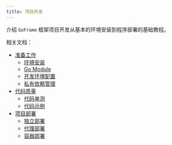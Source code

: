 ```yaml
---
title: 项目开发
---
```


介绍 `GoFrame` 框架项目开发从基本的环境安装到程序部署的基础教程。

相关文档：

- [准备工作](/docs/项目开发/准备工作)
  - [环境安装](/docs/项目开发/准备工作/环境安装)
  - [Go Module](/docs/项目开发/准备工作/Go%20Module)
  - [开发环境配置](/docs/项目开发/准备工作/开发环境配置)
  - [私有依赖管理](/docs/项目开发/准备工作/私有依赖管理)
- [代码质量](/docs/项目开发/代码质量)
  - [代码单测](/docs/项目开发/代码质量/代码单测)
  - [代码示例](/docs/项目开发/代码质量/代码示例)
- [项目部署](/docs/项目开发/项目部署)
  - [独立部署](/docs/项目开发/项目部署/独立部署)
  - [代理部署](/docs/项目开发/项目部署/代理部署)
  - [容器部署](/docs/项目开发/项目部署/容器部署)